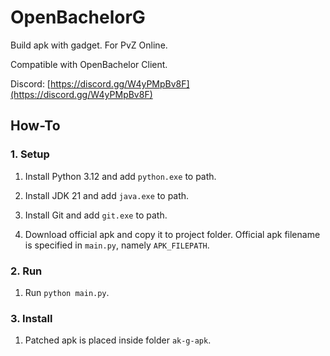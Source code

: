 # OpenBachelorG

Build apk with gadget. For PvZ Online.

Compatible with OpenBachelor Client.

Discord: [https://discord.gg/W4yPMpBv8F](https://discord.gg/W4yPMpBv8F)


## How-To

### 1. Setup

1. Install Python 3.12 and add `python.exe` to path.

2. Install JDK 21 and add `java.exe` to path.

3. Install Git and add `git.exe` to path.

4. Download official apk and copy it to project folder. Official apk filename is specified in `main.py`, namely `APK_FILEPATH`.

### 2. Run

1. Run `python main.py`.

### 3. Install

1. Patched apk is placed inside folder `ak-g-apk`.

